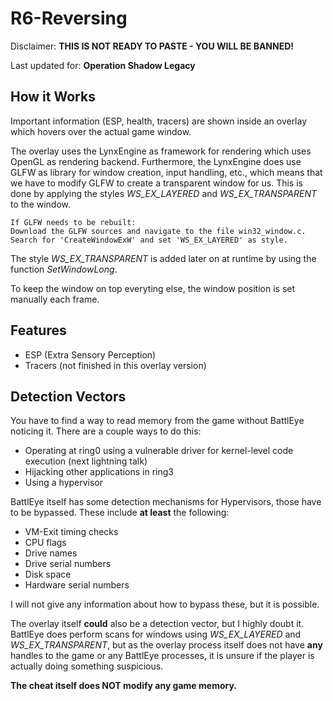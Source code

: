 # R6-Reversing

Disclaimer: **THIS IS NOT READY TO PASTE - YOU WILL BE BANNED!**


Last updated for: **Operation Shadow Legacy**

## How it Works
Important information (ESP, health, tracers) are shown inside an overlay which hovers over the actual game window.

The overlay uses the LynxEngine as framework for rendering which uses OpenGL as rendering backend.
Furthermore, the LynxEngine does use GLFW as library for window creation, input handling, etc.,
which means that we have to modify GLFW to create a transparent window for us.
This is done by applying the styles *WS_EX_LAYERED* and *WS_EX_TRANSPARENT* to the window.

	If GLFW needs to be rebuilt:
	Download the GLFW sources and navigate to the file win32_window.c.
	Search for 'CreateWindowExW' and set 'WS_EX_LAYERED' as style.

The style *WS_EX_TRANSPARENT* is added later on at runtime by using the function *SetWindowLong*.

To keep the window on top everyting else, the window position is set manually each frame.


## Features
- ESP (Extra Sensory Perception)
- Tracers (not finished in this overlay version)

## Detection Vectors

You have to find a way to read memory from the game without BattlEye noticing it.
There are a couple ways to do this:
* Operating at ring0 using a vulnerable driver for kernel-level code execution (next lightning talk)
* Hijacking other applications in ring3
* Using a hypervisor

BattlEye itself has some detection mechanisms for Hypervisors,
those have to be bypassed. These include **at least** the following:
* VM-Exit timing checks
* CPU flags
* Drive names
* Drive serial numbers
* Disk space
* Hardware serial numbers

I will not give any information about how to bypass these, but it is possible.


The overlay itself **could** also be a detection vector, but I highly doubt it.
BattlEye does perform scans for windows using *WS_EX_LAYERED* and *WS_EX_TRANSPARENT*,
but as the overlay process itself does not have **any** handles to the game or any BattlEye
processes, it is unsure if the player is actually doing something suspicious.

**The cheat itself does NOT modify any game memory.**
